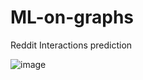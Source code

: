 # ML-on-graphs

Reddit Interactions prediction

![image](https://github.com/Robert-Dobrei/ML-on-graphs/assets/73436750/09f5eaa7-268d-4d34-821c-982d9ecff61e)
